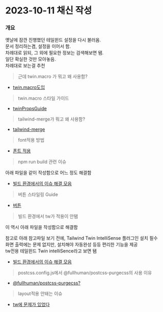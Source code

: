 # 2023-10-11 채신 작성

### 개요

옛날에 잠깐 진행했던 테일윈드 설정을 다시 불러옴.  
문서 정리하는겸, 설정을 이어서 함.  
차례대로 읽되, 그 외에 필요한 정보는 검색해보면 됌.  
일단 확실한 것만 모아놓음.  
차례대로 보는걸 추천

> 근데 twin.macro 가 뭐고 왜 사용함?

-   [twin.macro도입](twinmacro.md)

> twin.macro 스타일 가이드

-   [twinPropsGuide](twinPropStylingGuide.md)

> tailwind-merge가 뭐고 왜 사용함?

-   [tailwind-merge](../src/app/lib/README.md)

> font적용 방법

-   [폰트 적용](font.md)

> npm run build 관련 이슈

아래 파일을 같이 작성함으로 어느 정도 해결함

-   [빌드 환경에서의 이슈 해결 모음](npmrunbuildissue.md)

> 버튼 스타일링 Guide

-   [버튼](../src/components/buttons/README.md)

> 빌드 환경에서 tw가 적용이 안됌

이 역시 아래 파일을 작성함으로 해결함

참고로 아래 참고파일 보기 전에, Tailwind Twin IntelliSense 플러그인 설치 필수  
화면 출력에는 문제 없지만, 설치해야 자동완성 등등 편리한 기능을 제공  
tw전용 테일윈드 Twin intelliSence라고 보면 됌

-   [빌드 환경에서의 이슈 해결 모음](npmrunbuildissue.md)

> postcss.config.js에서 @fullhuman/postcss-purgecss의 사용 이유

-   [@fullhuman/postcss-purgecss?](postcssConfigJs.md)

> layout적용 안돼는 이슈

-   [tw에 문제가 있었다](getLayout.md)
